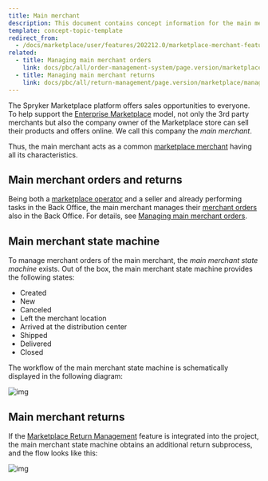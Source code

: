 ```yaml
---
title: Main merchant
description: This document contains concept information for the main merchant in the Spryker Commerce OS.
template: concept-topic-template
redirect_from:
  - /docs/marketplace/user/features/202212.0/marketplace-merchant-feature-overview/main-merchant-concept.html
related:
  - title: Managing main merchant orders
    link: docs/pbc/all/order-management-system/page.version/marketplace/manage-in-the-back-office/manage-main-merchant-orders.html
  - title: Managing main merchant returns
    link: docs/pbc/all/return-management/page.version/marketplace/manage-in-the-back-office/manage-main-merchant-returns.html
---
```


The Spryker Marketplace platform offers sales opportunities to everyone. To help support the [Enterprise Marketplace](/docs/scos/user/intro-to-spryker/spryker-marketplace/marketplace-concept.html) model, not only the 3rd party merchants but also the company owner of the Marketplace store can sell their products and offers online. We call this company the *main merchant*.

Thus, the main merchant acts as a common [marketplace merchant](/docs/pbc/all/merchant-management/{{page.version}}/marketplace/marketplace-merchant-feature-overview/marketplace-merchant-feature-overview.html) having all its characteristics.

## Main merchant orders and returns

Being both a [marketplace operator](/docs/scos/user/intro-to-spryker/spryker-marketplace/marketplace-personas.html) and a seller and already performing tasks in the Back Office, the main merchant manages their [merchant orders](/docs/pbc/all/order-management-system/{{page.version}}/marketplace/marketplace-order-management-feature-overview/merchant-order-overview.html) also in the Back Office. For details, see [Managing main merchant orders](/docs/pbc/all/order-management-system/{{page.version}}/marketplace/manage-merchant-orders.html).

## Main merchant state machine

To manage merchant orders of the main merchant, the *main merchant state machine* exists. Out of the box, the main merchant state machine provides the following states:

- Created
- New
- Canceled
- Left the merchant location
- Arrived at the distribution center
- Shipped
- Delivered
- Closed

The workflow of the main merchant state machine is schematically displayed in the following diagram:

![img](https://spryker.s3.eu-central-1.amazonaws.com/docs/Marketplace/user+guides/Features/Marketplace+Merchant/Main+merchant+concept/main-merchant-state-machine-new.png)

## Main merchant returns

If the [Marketplace Return Management](/docs/pbc/all/return-management/{{page.version}}/marketplace/marketplace-return-management-feature-overview.html) feature is integrated into the project, the main merchant state machine obtains an additional return subprocess, and the flow looks like this:

![img](https://spryker.s3.eu-central-1.amazonaws.com/docs/Marketplace/user+guides/Features/Marketplace+Merchant/Main+merchant+concept/marketplace-main-merchant-return-process.png)
